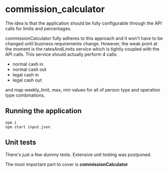 # commission_calculator
The idea is that the application should be fully configurable through the API calls for limits and percentages.

commissionCalculator fully adheres to this approach and it won't have to be changed until business requirements change. However, the weak point at the moment is the ratesAndLimits service which is tightly coupled with the API calls. This service should actually perform 4 calls: 
- normal cash in
- normal cash out
- legal cash in
- legal cash out

and map weekly_limit, max, min values for all of person type and operation type combinations.

## Running the application
```
npm i
npm start input.json
```

## Unit tests

There's just a few dummy tests. Extensive unit testing was postponed.

The most important part to cover is **commissionCalculator**
